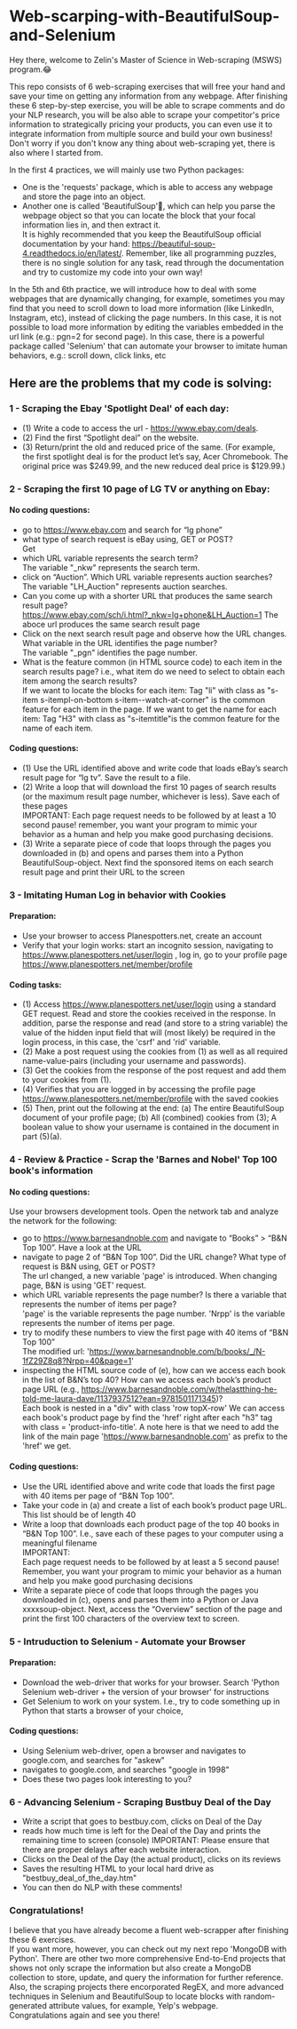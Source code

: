 # Web-scarping-with-BeautifulSoup-and-Selenium

Hey there, welcome to Zelin's Master of Science in Web-scraping (MSWS) program.😂

This repo consists of 6 web-scraping exercises that will free your hand and save your time on getting any information from any webpage. After finishing these 6 step-by-step exercise, you will be able to scrape comments and do your NLP research, you will be also able to scrape your competitor's price information to strategically pricing your products, you can even use it to integrate information from multiple source and build your own business! Don't worry if you don't know any thing about web-scraping yet, there is also where I started from. 

In the first 4 practices, we will mainly use two Python packages: 
- One is the 'requests' package, which is able to access any webpage and store the page into an object.          
- Another one is called 'BeautifulSoup'🥣, which can help you parse the webpage object so that you can locate the block that your focal information lies in, and then extract it.         
It is highly recommended that you keep the BeautifulSoup official documentation by your hand: https://beautiful-soup-4.readthedocs.io/en/latest/. Remember, like all programming puzzles, there is no single solution for any task, read through the documentation and try to customize my code into your own way!          

In the 5th and 6th practice, we will introduce how to deal with some webpages that are dynamically changing, for example, sometimes you may find that you need to scroll down to load more information (like LinkedIn, Instagram, etc), instead of clicking the page numbers. In this case, it is not possible to load more information by editing the variables embedded in the url link (e.g.: pgn=2 for second page).
In this case, there is a powerful package called 'Selenium' that can automate your browser to imitate human behaviors, e.g.: scroll down, click links, etc

## Here are the problems that my code is solving: 

### 1 - Scraping the Ebay 'Spotlight Deal' of each day:
- (1) Write a code to access the url - https://www.ebay.com/deals. 
- (2) Find the first “Spotlight deal” on the website.
- (3) Return/print the old and reduced price of the same. (For example, the first spotlight deal is for the product let’s say, Acer Chromebook. The original price was $249.99, and the new reduced deal price is $129.99.)

### 2 - Scraping the first 10 page of LG TV or anything on Ebay:
#### No coding questions: 
- go to https://www.ebay.com and search for “lg phone”
- what type of search request is eBay using, GET or POST?           
Get
- which URL variable represents the search term?          
The variable "_nkw" represents the search term.
- click on “Auction”. Which URL variable represents auction searches?         
The variable "LH_Auction" represents auction searches.
- Can you come up with a shorter URL that produces the same search result page?         
https://www.ebay.com/sch/i.html?_nkw=lg+phone&LH_Auction=1
The aboce url produces the same search result page
- Click on the next search result page and observe how the URL changes. What variable in the URL identifies the page number?         
The variable "_pgn" identifies the page number.
- What is the feature common (in HTML source code) to each item in the search results page? i.e., what item do we need to select to obtain each item among the search results?         
If we want to locate the blocks for each item: Tag "li" with class as "s-item s-itempl-on-bottom s-item--watch-at-corner" is the common feature for each item in the page.
If we want to get the name for each item: Tag "H3" with class as "s-itemtitle"is the common feature for the name of each item.

#### Coding questions:
- (1) Use the URL identified above and write code that loads eBay’s search result page for “lg tv”. Save the result to a file.
- (2) Write a loop that will download the first 10 pages of search results (or the maximum result page number, whichever is less). Save each of these pages         
IMPORTANT: Each page request needs to be followed by at least a 10 second pause! remember,
you want your program to mimic your behavior as a human and help you make good
purchasing decisions.
- (3) Write a separate piece of code that loops through the pages you downloaded in (b) and opens and parses them into a Python BeautifulSoup-object. Next find the sponsored items on each search result page and print their URL to the screen

### 3 - Imitating Human Log in behavior with Cookies
#### Preparation: 
- Use your browser to access Planespotters.net, create an account
- Verify that your login works: start an incognito session, navigating to https://www.planespotters.net/user/login , log in, go to your profile page https://www.planespotters.net/member/profile
#### Coding tasks:
- (1) Access https://www.planespotters.net/user/login using a standard GET request. Read and store the cookies received in the response. In addition, parse the response and read (and store to a string variable) the value of the hidden input field that will (most likely) be required in the login process, in this case, the 'csrf' and 'rid' variable.
- (2) Make a post request using the cookies from (1) as well as all required name-value-pairs (including your username and passwords).
- (3) Get the cookies from the response of the post request and add them to your cookies from (1).
- (4) Verifies that you are logged in by accessing the profile page https://www.planespotters.net/member/profile with the saved cookies
- (5) Then, print out the following at the end: (a) The entire BeautifulSoup document of your profile page; (b) All (combined) cookies from (3); A boolean value to show your username is contained in the document in part (5)(a).

### 4 - Review & Practice - Scrap the 'Barnes and Nobel' Top 100 book's information
#### No coding questions:
Use your browsers development tools. Open the network tab and analyze the network for the following:
- go to https://www.barnesandnoble.com and navigate to “Books” > “B&N Top 100”. Have a look at the URL
- navigate to page 2 of “B&N Top 100”. Did the URL change? What type of request is B&N using, GET or POST?         
The url changed, a new variable 'page' is introduced. When changing page, B&N is using 'GET' request.
- which URL variable represents the page number? Is there a variable that represents the number of items per page?         
'page' is the variable represents the page number. 'Nrpp' is the variable represents the number of items per page. 
- try to modify these numbers to view the first page with 40 items of “B&N Top 100”         
The modified url: 'https://www.barnesandnoble.com/b/books/_/N-1fZ29Z8q8?Nrpp=40&page=1'
-  inspecting the HTML source code of (e), how can we access each book in the list of B&N’s top 40? How can we access each book’s product page URL (e.g., https://www.barnesandnoble.com/w/thelastthing-he-told-me-laura-dave/1137937512?ean=9781501171345)?         
Each book is nested in a "div" with class 'row topX-row'
We can access each book's product page by find the 'href' right after each "h3" tag with class = 'product-info-title'. A note here is that we need to add the link of the main page 'https://www.barnesandnoble.com' as prefix to the 'href' we get.

#### Coding questions:
- Use the URL identified above and write code that loads the first page with 40 items per page of “B&N Top 100”.
- Take your code in (a) and create a list of each book’s product page URL. This list should be of length 40
- Write a loop that downloads each product page of the top 40 books in “B&N Top 100”. I.e., save each of these pages to your computer using a meaningful filename         
IMPORTANT:         
Each page request needs to be followed by at least a 5 second pause! Remember, you want your program to mimic your behavior as a human and help you make good purchasing decisions
- Write a separate piece of code that loops through the pages you downloaded in (c), opens and parses them into a Python or Java xxxxsoup-object. Next, access the “Overview” section of the page and print the first 100 characters of the overview text to screen.

### 5 - Intruduction to Selenium - Automate your Browser
#### Preparation:
- Download the web-driver that works for your browser. Search 'Python Selenium web-driver + the version of your browser' for instructions
- Get Selenium to work on your system.  I.e., try to code something up in Python that starts a browser of your choice, 
#### Coding questions:
- Using Selenium web-driver, open a browser and navigates to google.com, and searches for "askew"
- navigates to google.com, and searches "google in 1998"
- Does these two pages look interesting to you?

### 6 - Advancing Selenium - Scraping Bustbuy Deal of the Day
- Write a script that goes to bestbuy.com, clicks on Deal of the Day
- reads how much time is left for the Deal of the Day and prints the remaining time to screen (console)
IMPORTANT: Please ensure that there are proper delays after each website interaction.
- Clicks on the Deal of the Day (the actual product), clicks on its reviews
- Saves the resulting HTML to your local hard drive as "bestbuy_deal_of_the_day.htm"
- You can then do NLP with these comments!
  
### Congratulations!
I believe that you have already become a fluent web-scrapper after finishing these 6 exercises.          
If you want more, however, you can check out my next repo 'MongoDB with Python'. There are other two more comprehensive End-to-End projects that shows not only scrape the information but also create a MongoDB collection to store, update, and query the information for further reference.          
Also, the scraping projects there encorporated RegEX, and more advanced techniques in Selenium and BeautifulSoup to locate blocks with random-generated attribute values, for example, Yelp's webpage.           
Congratulations again and see you there!
